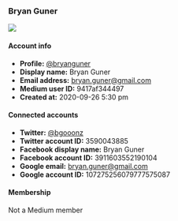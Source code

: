 ### Bryan Guner

<img src="https://cdn-images-1.medium.com/proxy/1*4fzEKCI8uJO85RqLCiNWLw.png" class="u-photo" />

#### Account info

-   **Profile:** <a href="https://medium.com/@bryanguner" class="u-url">@bryanguner</a>
-   **Display name:** Bryan Guner
-   **Email address:** bryan.guner@gmail.com
-   **Medium user ID:** 9417af344497
-   **Created at:** 2020-09-26 5:30 pm

#### Connected accounts

-   **Twitter:** [@bgooonz](https://twitter.com/bgooonz)
-   **Twitter account ID:** 3590043885
-   **Facebook display name:** Bryan Guner
-   **Facebook account ID:** 3911603552190104
-   **Google email:** bryan.guner@gmail.com
-   **Google account ID:** 107275256079777575087

#### Membership

Not a Medium member
